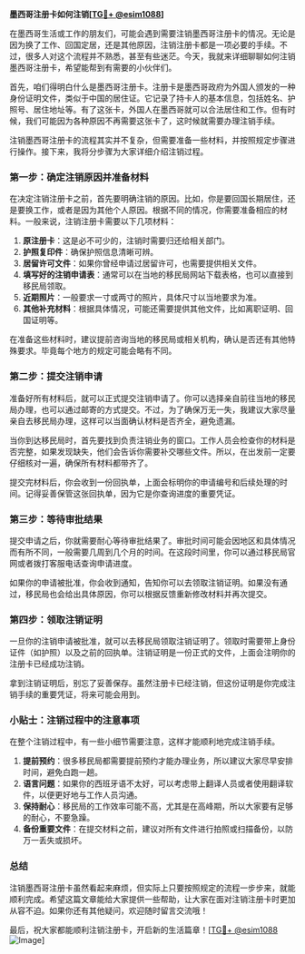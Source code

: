 **墨西哥注册卡如何注销[[TG💪+ @esim1088](https://t.me/s/esim1088)]**

在墨西哥生活或工作的朋友们，可能会遇到需要注销墨西哥注册卡的情况。无论是因为换了工作、回国定居，还是其他原因，注销注册卡都是一项必要的手续。不过，很多人对这个流程并不熟悉，甚至有些迷茫。今天，我就来详细聊聊如何注销墨西哥注册卡，希望能帮到有需要的小伙伴们。

首先，咱们得明白什么是墨西哥注册卡。注册卡是墨西哥政府为外国人颁发的一种身份证明文件，类似于中国的居住证。它记录了持卡人的基本信息，包括姓名、护照号、居住地址等。有了这张卡，外国人在墨西哥就可以合法居住和工作。但有时候，我们可能因为各种原因不再需要这张卡了，这时候就需要办理注销手续。

注销墨西哥注册卡的流程其实并不复杂，但需要准备一些材料，并按照规定步骤进行操作。接下来，我将分步骤为大家详细介绍注销过程。

### 第一步：确定注销原因并准备材料

在决定注销注册卡之前，首先要明确注销的原因。比如，你是要回国长期居住，还是要换工作，或者是因为其他个人原因。根据不同的情况，你需要准备相应的材料。一般来说，注销注册卡需要以下几项材料：

1. **原注册卡**：这是必不可少的，注销时需要归还给相关部门。
2. **护照复印件**：确保护照信息清晰可辨。
3. **居留许可文件**：如果你曾经申请过居留许可，也需要提供相关文件。
4. **填写好的注销申请表**：通常可以在当地的移民局网站下载表格，也可以直接到移民局领取。
5. **近期照片**：一般要求一寸或两寸的照片，具体尺寸以当地要求为准。
6. **其他补充材料**：根据具体情况，可能还需要提供其他文件，比如离职证明、回国证明等。

在准备这些材料时，建议提前咨询当地的移民局或相关机构，确认是否还有其他特殊要求。毕竟每个地方的规定可能会略有不同。

### 第二步：提交注销申请

准备好所有材料后，就可以正式提交注销申请了。你可以选择亲自前往当地的移民局办理，也可以通过邮寄的方式提交。不过，为了确保万无一失，我建议大家尽量亲自去移民局办理，这样可以当面确认材料是否齐全，避免遗漏。

当你到达移民局时，首先要找到负责注销业务的窗口。工作人员会检查你的材料是否完整，如果发现缺失，他们会告诉你需要补交哪些文件。所以，在出发前一定要仔细核对一遍，确保所有材料都带齐了。

提交完材料后，你会收到一份回执单，上面会标明你的申请编号和后续处理的时间。记得妥善保管这张回执单，因为它是你查询进度的重要凭证。

### 第三步：等待审批结果

提交申请之后，你就需要耐心等待审批结果了。审批时间可能会因地区和具体情况而有所不同，一般需要几周到几个月的时间。在这段时间里，你可以通过移民局官网或者拨打客服电话查询申请进度。

如果你的申请被批准，你会收到通知，告知你可以去领取注销证明。如果没有通过，移民局也会给出具体原因，你可以根据反馈重新修改材料并再次提交。

### 第四步：领取注销证明

一旦你的注销申请被批准，就可以去移民局领取注销证明了。领取时需要带上身份证件（如护照）以及之前的回执单。注销证明是一份正式的文件，上面会注明你的注册卡已经成功注销。

拿到注销证明后，别忘了妥善保存。虽然注册卡已经注销，但这份证明是你完成注销手续的重要凭证，将来可能会用到。

### 小贴士：注销过程中的注意事项

在整个注销过程中，有一些小细节需要注意，这样才能顺利地完成注销手续。

1. **提前预约**：很多移民局都需要提前预约才能办理业务，所以建议大家尽早安排时间，避免白跑一趟。
2. **语言问题**：如果你的西班牙语不太好，可以考虑带上翻译人员或者使用翻译软件，以便更好地与工作人员沟通。
3. **保持耐心**：移民局的工作效率可能不高，尤其是在高峰期，所以大家要有足够的耐心，不要急躁。
4. **备份重要文件**：在提交材料之前，建议对所有文件进行拍照或扫描备份，以防万一丢失或损坏。

### 总结

注销墨西哥注册卡虽然看起来麻烦，但实际上只要按照规定的流程一步步来，就能顺利完成。希望这篇文章能给大家提供一些帮助，让大家在面对注销注册卡时更加从容不迫。如果你还有其他疑问，欢迎随时留言交流哦！

最后，祝大家都能顺利注销注册卡，开启新的生活篇章！[[TG💪+ @esim1088](https://t.me/s/esim1088) ![Image](https://i.postimg.cc/4NQfJmqS/Snipaste-2025-05-13-00-14-12.png)]